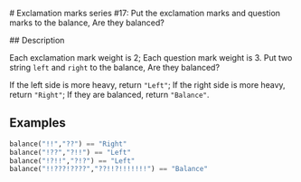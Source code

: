 # Exclamation marks series #17: Put the exclamation marks and question marks to the balance, Are they balanced?

## Description

Each exclamation mark weight is 2; Each question mark weight is 3. Put two string `left` and `right` to the balance, Are they balanced?

If the left side is more heavy, return `"Left"`; If the right side is more heavy, return `"Right"`; If they are balanced, return `"Balance"`.

## Examples

```python
balance("!!","??") == "Right"
balance("!??","?!!") == "Left"
balance("!?!!","?!?") == "Left"
balance("!!???!????","??!!?!!!!!!!") == "Balance"
```
